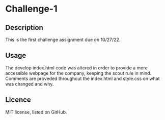 # Challenge-1

## Description

This is the first challenge assignment due on 10/27/22.

## Usage

The develop index.html code was altered in order to provide a more accessible webpage for the company, keeping the scout rule in mind. Comments are proveded throughout the index.html and style.css on what was changed and why.

## Licence

MIT license, listed on GitHub.
